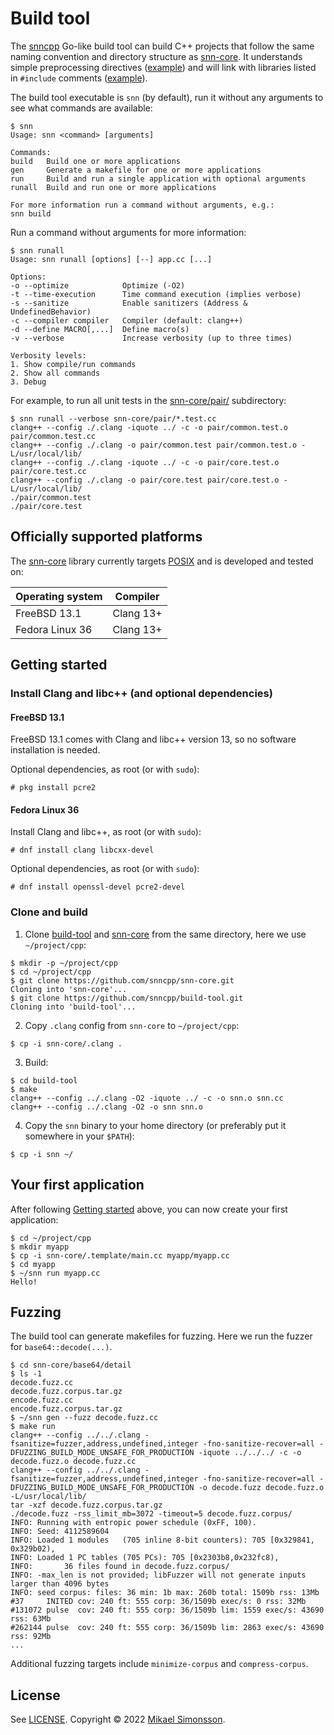 # Build tool

The [snncpp][snncpp] Go-like build tool can build C++ projects that follow the same naming convention and
directory structure as [snn-core][snncore]. It understands simple preprocessing directives ([example](https://github.com/snncpp/snn-core/blob/master/crypto/hash/sha256.hh))
and will link with libraries listed in `#include` comments ([example](https://github.com/snncpp/snn-core/blob/master/crypto/hash/impl/sha256.openssl.hh)).

The build tool executable is `snn` (by default), run it without any arguments to see what commands
are available:

```console
$ snn
Usage: snn <command> [arguments]

Commands:
build   Build one or more applications
gen     Generate a makefile for one or more applications
run     Build and run a single application with optional arguments
runall  Build and run one or more applications

For more information run a command without arguments, e.g.:
snn build
```

Run a command without arguments for more information:

```console
$ snn runall
Usage: snn runall [options] [--] app.cc [...]

Options:
-o --optimize            Optimize (-O2)
-t --time-execution      Time command execution (implies verbose)
-s --sanitize            Enable sanitizers (Address & UndefinedBehavior)
-c --compiler compiler   Compiler (default: clang++)
-d --define MACRO[,...]  Define macro(s)
-v --verbose             Increase verbosity (up to three times)

Verbosity levels:
1. Show compile/run commands
2. Show all commands
3. Debug
```

For example, to run all unit tests in the [snn-core/pair/](https://github.com/snncpp/snn-core/tree/master/pair) subdirectory:

```console
$ snn runall --verbose snn-core/pair/*.test.cc
clang++ --config ./.clang -iquote ../ -c -o pair/common.test.o pair/common.test.cc
clang++ --config ./.clang -o pair/common.test pair/common.test.o -L/usr/local/lib/
clang++ --config ./.clang -iquote ../ -c -o pair/core.test.o pair/core.test.cc
clang++ --config ./.clang -o pair/core.test pair/core.test.o -L/usr/local/lib/
./pair/common.test
./pair/core.test
```


## Officially supported platforms

The [snn-core][snncore] library currently targets [POSIX][posix] and is developed and tested on:

| Operating system     | Compiler             |
| -------------------- | -------------------- |
| FreeBSD 13.1         | Clang 13+            |
| Fedora Linux 36      | Clang 13+            |


## Getting started

### Install Clang and libc++ (and optional dependencies)

#### FreeBSD 13.1

FreeBSD 13.1 comes with Clang and libc++ version 13, so no software installation is needed.

Optional dependencies, as root (or with `sudo`):

```console
# pkg install pcre2
```

#### Fedora Linux 36

Install Clang and libc++, as root (or with `sudo`):

```console
# dnf install clang libcxx-devel
```

Optional dependencies, as root (or with `sudo`):

```console
# dnf install openssl-devel pcre2-devel
```

### Clone and build

1. Clone [build-tool][buildtool] and [snn-core][snncore] from the same directory, here we use `~/project/cpp`:

```console
$ mkdir -p ~/project/cpp
$ cd ~/project/cpp
$ git clone https://github.com/snncpp/snn-core.git
Cloning into 'snn-core'...
$ git clone https://github.com/snncpp/build-tool.git
Cloning into 'build-tool'...
```

2. Copy `.clang` config from `snn-core` to `~/project/cpp`:

```console
$ cp -i snn-core/.clang .
```

3. Build:

```console
$ cd build-tool
$ make
clang++ --config ../.clang -O2 -iquote ../ -c -o snn.o snn.cc
clang++ --config ../.clang -O2 -o snn snn.o
```

4. Copy the `snn` binary to your home directory (or preferably put it somewhere in your `$PATH`):

```console
$ cp -i snn ~/
```


## Your first application

After following [Getting started](#getting-started) above, you can now create your first application:

```console
$ cd ~/project/cpp
$ mkdir myapp
$ cp -i snn-core/.template/main.cc myapp/myapp.cc
$ cd myapp
$ ~/snn run myapp.cc
Hello!
```


## Fuzzing

The build tool can generate makefiles for fuzzing. Here we run the fuzzer for `base64::decode(...)`.

```console
$ cd snn-core/base64/detail
$ ls -1
decode.fuzz.cc
decode.fuzz.corpus.tar.gz
encode.fuzz.cc
encode.fuzz.corpus.tar.gz
$ ~/snn gen --fuzz decode.fuzz.cc
$ make run
clang++ --config ../../.clang -fsanitize=fuzzer,address,undefined,integer -fno-sanitize-recover=all -DFUZZING_BUILD_MODE_UNSAFE_FOR_PRODUCTION -iquote ../../../ -c -o decode.fuzz.o decode.fuzz.cc
clang++ --config ../../.clang -fsanitize=fuzzer,address,undefined,integer -fno-sanitize-recover=all -DFUZZING_BUILD_MODE_UNSAFE_FOR_PRODUCTION -o decode.fuzz decode.fuzz.o -L/usr/local/lib/
tar -xzf decode.fuzz.corpus.tar.gz
./decode.fuzz -rss_limit_mb=3072 -timeout=5 decode.fuzz.corpus/
INFO: Running with entropic power schedule (0xFF, 100).
INFO: Seed: 4112589604
INFO: Loaded 1 modules   (705 inline 8-bit counters): 705 [0x329841, 0x329b02),
INFO: Loaded 1 PC tables (705 PCs): 705 [0x2303b8,0x232fc8),
INFO:       36 files found in decode.fuzz.corpus/
INFO: -max_len is not provided; libFuzzer will not generate inputs larger than 4096 bytes
INFO: seed corpus: files: 36 min: 1b max: 260b total: 1509b rss: 13Mb
#37     INITED cov: 240 ft: 555 corp: 36/1509b exec/s: 0 rss: 32Mb
#131072 pulse  cov: 240 ft: 555 corp: 36/1509b lim: 1559 exec/s: 43690 rss: 63Mb
#262144 pulse  cov: 240 ft: 555 corp: 36/1509b lim: 2863 exec/s: 43690 rss: 92Mb
...
```

Additional fuzzing targets include `minimize-corpus` and `compress-corpus`.


## License

See [LICENSE](LICENSE). Copyright © 2022 [Mikael Simonsson](https://mikaelsimonsson.com).


[buildtool]: https://github.com/snncpp/build-tool
[posix]: https://en.wikipedia.org/wiki/POSIX  "Portable Operating System Interface"
[snncore]: https://github.com/snncpp/snn-core
[snncpp]: https://github.com/snncpp
